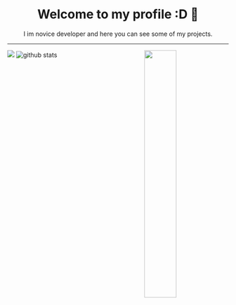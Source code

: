 <h1 align="center">Welcome to my profile :D 👋</h1>
<p align="center"> I im novice developer and here you can see some of my projects.</p>
<hr>

<img src="https://github-readme-stats.vercel.app/api/top-langs/?username=kotru21&theme=dracula" align="right" width="38%">
<img src="https://github-readme-stats.vercel.app/api?username=kotru21&stars,commits,prs,issues,contribs&theme=dracula"   >


<img src="https://github-readme-streak-stats.herokuapp.com/?user=kotru21&theme=dracula" alt="github stats">

